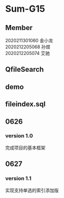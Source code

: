 # Sum-G15
  
## Member  
2020211301060 金小龙  
2020212205068 孙煜  
2020212205074 艾驰  

## QfileSearch
    
## demo
  
## fileindex.sql
  
## 0626
### version 1.0
完成项目的基本框架
    
## 0627
### version 1.1
实现支持单选的索引添加版
